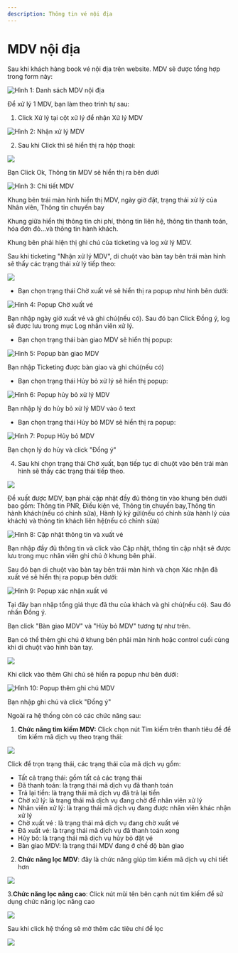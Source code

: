 ```yaml
---
description: Thông tin vé nội địa
---
```


# MDV nội địa

Sau khi khách hàng book vé nội địa trên website. MDV sẽ được tổng hợp trong form này:

![H&#xEC;nh 1: Danh s&#xE1;ch MDV n&#x1ED9;i &#x111;&#x1ECB;a](../.gitbook/assets/image%20%284%29.png)

Để xử lý 1 MDV, bạn làm theo trình tự sau:

1. Click Xử lý tại cột xử lý để nhận Xử lý MDV

![H&#xEC;nh 2: Nh&#x1EAD;n x&#x1EED; l&#xFD; MDV](../.gitbook/assets/image%20%2836%29.png)

2. Sau khi Click thì sẽ hiển thị ra hộp thoại:

![](../.gitbook/assets/image%20%2866%29.png)

Bạn Click Ok, Thông tin MDV sẽ hiển thị ra bên dưới

![H&#xEC;nh 3: Chi ti&#x1EBF;t MDV](../.gitbook/assets/image%20%2853%29.png)

Khung bên trái màn hình hiển thị MDV, ngày giờ đặt, trạng thái xử lý của Nhân viên, Thông tin chuyến bay

Khung giữa hiển thị thông tin chi phí, thông tin liên hệ, thông tin thanh toán, hóa đơn đỏ...và thông tin hành khách.

Khung bên phải hiện thị ghi chú của ticketing và log xử lý MDV.

Sau khi ticketing "Nhận xử lý MDV", di chuột vào bàn tay bên trái màn hình sẽ thấy các trạng thái xử lý tiếp theo:  


![](../.gitbook/assets/image%20%2858%29.png)

* Bạn chọn trạng thái Chờ xuất vé sẽ hiển thị ra popup như hình bên dưới:

![H&#xEC;nh 4: Popup Ch&#x1EDD; xu&#x1EA5;t v&#xE9;](../.gitbook/assets/image%20%2815%29.png)

Bạn nhập ngày giờ xuất vé và ghi chú\(nếu có\). Sau đó bạn Click Đồng ý, log sẽ được lưu trong mục Log nhân viên xử lý.

* Bạn chọn trạng thái bàn giao MDV sẽ hiển thị popup:

![H&#xEC;nh 5: Popup b&#xE0;n giao MDV](../.gitbook/assets/image%20%2819%29.png)

Bạn nhập Ticketing được bàn giao và ghi chú\(nếu có\)

* Bạn chọn trạng thái Hủy bỏ xử lý sẽ hiển thị popup:

![H&#xEC;nh 6: Popup h&#x1EE7;y b&#x1ECF; x&#x1EED; l&#xFD; MDV](../.gitbook/assets/image%20%2842%29.png)

Bạn nhập lý do hủy bỏ xử lý MDV vào ô text

* Bạn chọn trạng thái Hủy bỏ MDV sẽ hiển thị ra popup:

  


![H&#xEC;nh 7: Popup H&#x1EE7;y b&#x1ECF; MDV](../.gitbook/assets/image%20%2847%29.png)

Bạn chọn lý do hủy và click "Đồng ý"  




4. Sau khi chọn trạng thái Chờ xuất, bạn tiếp tục di chuột vào bên trái màn hình sẽ thấy các trạng thái tiếp theo.

![](../.gitbook/assets/image%20%287%29.png)

Để xuất được MDV, bạn phải cập nhật đầy đủ thông tin vào khung bên dưới bao gồm: Thông tin PNR, Điều kiện vé, Thông tin chuyến bay,Thông tin hành khách\(nếu có chỉnh sửa\), Hành lý ký gửi\(nếu có chỉnh sửa hành lý của khách\) và thông tin khách liên hệ\(nếu có chỉnh sửa\)

![H&#xEC;nh 8: C&#x1EAD;p nh&#x1EAD;t th&#xF4;ng tin v&#xE0; xu&#x1EA5;t v&#xE9;](../.gitbook/assets/image%20%2841%29.png)

Bạn nhập đầy đủ thông tin và click vào Cập nhật, thông tin cập nhật sẽ được lưu trong mục nhân viên ghi chú ở khung bên phải.

Sau đó bạn di chuột vào bàn tay bên trái màn hình và chọn Xác nhận đã xuất vé sẽ hiển thị ra popup bên dưới: 

![H&#xEC;nh 9: Popup x&#xE1;c nh&#x1EAD;n xu&#x1EA5;t v&#xE9;](../.gitbook/assets/image%20%2813%29.png)

Tại đây bạn nhập tổng giá thực đã thu của khách và ghi chú\(nếu có\). Sau đó nhấn Đồng ý.

Bạn click "Bàn giao MDV" và "Hủy bỏ MDV" tương tự như trên.

Bạn có thể thêm ghi chú ở khung bên phải màn hình hoặc control cuối cùng khi di chuột vào hình bàn tay.

![](../.gitbook/assets/image%20%2820%29.png)

Khi click vào thêm Ghi chú sẽ hiển ra popup như bên dưới:

![H&#xEC;nh 10: Popup th&#xEA;m ghi ch&#xFA; MDV](../.gitbook/assets/image%20%2810%29.png)

Bạn nhập ghi chú và click "Đồng ý"

Ngoài ra hệ thống còn có các chức năng sau:

1. **Chức năng tìm kiếm MDV:**  Click chọn nút Tìm kiếm trên thanh tiêu đề để tìm kiếm mã dịch vụ theo trạng thái:

![](../.gitbook/assets/image%20%2876%29.png)

Click để trọn trạng thái, các trạng thái của mã dịch vụ gồm:

* Tất cả trạng thái: gồm tất cả các trạng thái
* Đã thanh toán: là trạng thái mã dịch vụ đã thanh toán
* Trả lại tiền: là trạng thái mã dịch vụ đã trả lại tiền
* Chờ xử lý: là trạng thái mã dịch vụ đang chờ để nhân viên xử lý
* Nhân viên xử lý: là trạng thái mã dịch vụ đang được nhân viên khác nhận xử lý
* Chờ xuất vé : là trạng thái mã dịch vụ đang chờ xuất vé
* Đã xuất vé: là trạng thái mã dịch vụ đã thanh toán xong
* Hủy bỏ: là trạng thái mã dịch vụ hủy bỏ đặt vé
* Bàn giao MDV: là trạng thái MDV đang ở chế độ bàn giao

2. **Chức năng lọc MDV**:  đây là chức năng giúp tìm kiếm mã dịch vụ chi tiết hơn

![](../.gitbook/assets/image%20%285%29.png)

3.**Chức năng lọc nâng cao**:  Click nút mũi tên bên cạnh nút tìm kiếm để sử dụng chức năng lọc nâng cao

![](../.gitbook/assets/image%20%286%29.png)

Sau khi click hệ thống sẽ mở thêm các tiêu chí để lọc

![](../.gitbook/assets/image%20%2874%29.png)

  


